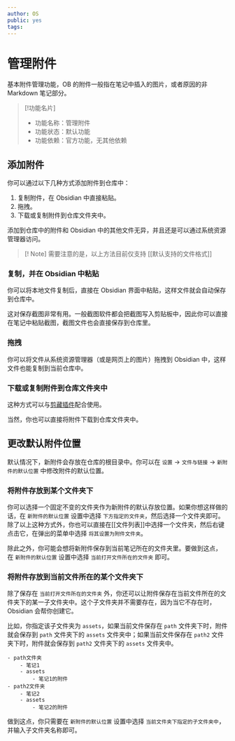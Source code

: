 ```yaml
---
author: OS
public: yes
tags: 
---
```

# 管理附件

基本附件管理功能，OB 的附件一般指在笔记中插入的图片，或者原因的非 Markdown 笔记部分。

>[!功能名片]
>-   功能名称：管理附件
>-   功能状态：默认功能
>-   功能依赖：官方功能，无其他依赖

## 添加附件

你可以通过以下几种方式添加附件到仓库中：

1.  复制附件，在 Obsidian 中直接粘贴。
2.  拖拽。
3.  下载或复制附件到仓库文件夹中。

添加到仓库中的附件和 Obsidian 中的其他文件无异，并且还是可以通过系统资源管理器访问。

> [! Note]
> 需要注意的是，以上方法目前仅支持 [[默认支持的文件格式]]

### 复制，并在 Obsidian 中粘贴

你可以将本地文件复制后，直接在 Obsidian 界面中粘贴，这样文件就会自动保存到仓库中。

这对保存截图非常有用。一般截图软件都会把截图写入剪贴板中，因此你可以直接在笔记中粘贴截图，截图文件也会直接保存到仓库里。

### 拖拽

你可以将文件从系统资源管理器（或是网页上的图片）拖拽到 Obsidian 中，这样文件也能复制到当前仓库中。

### 下载或复制附件到仓库文件夹中

这种方式可以与[剪藏插件](https://publish.obsidian.md/help-zh/%E4%BD%BF%E7%94%A8%E6%8C%87%E5%8D%97/%E6%8D%95%E8%8E%B7%E4%BF%A1%E6%81%AF#%E4%BD%BF%E7%94%A8%E5%89%AA%E8%97%8F%E6%8F%92%E4%BB%B6)配合使用。

当然，你也可以直接将附件下载到仓库文件夹中。

## 更改默认附件位置

默认情况下，新附件会存放在仓库的根目录中。你可以在 `设置` -> `文件与链接` -> `新附件的默认位置` 中修改附件的默认位置。

### 将附件存放到某个文件夹下

你可以选择一个固定不变的文件夹作为新附件的默认存放位置。如果你想这样做的话，在 `新附件的默认位置` 设置中选择 `下方指定的文件夹`，然后选择一个文件夹即可。除了以上这种方式外，你也可以直接在[[文件列表]]中选择一个文件夹，然后右键点击它，在弹出的菜单中选择 `将其设置为附件文件夹`。

除此之外，你可能会想将新附件保存到当前笔记所在的文件夹里。要做到这点，在 `新附件的默认位置` 设置中选择 `当前打开文件所在的文件夹` 即可。

### 将附件存放到当前文件所在的某个文件夹下

除了保存在 `当前打开文件所在的文件夹` 外，你还可以让附件保存在当前文件所在的文件夹下的某一子文件夹中。这个子文件夹并不需要存在，因为当它不存在时，Obsidian 会帮你创建它。

比如，你指定该子文件夹为 `assets`，如果当前文件保存在 `path` 文件夹下时，附件就会保存到 `path` 文件夹下的 `assets` 文件夹中；如果当前文件保存在 `path2` 文件夹下时，附件就会保存到 `path2` 文件夹下的 `assets` 文件夹中。

```
- path文件夹
	- 笔记1
	- assets
		- 笔记1的附件
- path2文件夹
	- 笔记2
	- assets
		- 笔记2的附件
```

做到这点，你只需要在 `新附件的默认位置` 设置中选择 `当前文件夹下指定的子文件夹中`，并输入子文件夹名称即可。